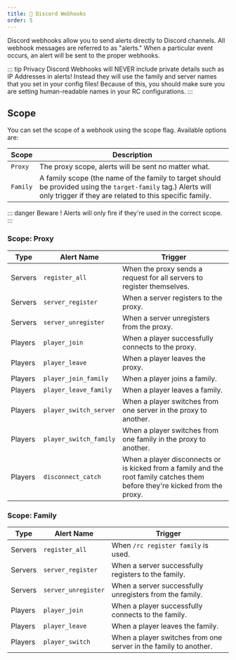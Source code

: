 ```yaml
---
title: 🔖 Discord Webhooks
order: 5
---
```


Discord webhooks allow you to send alerts directly to Discord channels.
All webhook messages are referred to as "alerts." When a particular event occurs, an alert will be sent to the proper webhooks.

::: tip Privacy
Discord Webhooks will NEVER include private details such as IP Addresses in alerts!
Instead they will use the family and server names that you set in your config files!
Because of this, you should make sure you are setting human-readable names in your RC configurations.
:::

## Scope
You can set the scope of a webhook using the scope flag.
Available options are:

| Scope | Description |
|-------|-------------|
| `Proxy` | The proxy scope, alerts will be sent no matter what. |
| `Family` | A family scope (the name of the family to target should be provided using the `target-family` tag.) Alerts will only trigger if they are related to this specific family. |

::: danger Beware !
Alerts will only fire if they're used in the correct scope.
:::

### Scope: Proxy
| Type | Alert Name | Trigger |
|------|------------|---------|
| Servers | `register_all` | When the proxy sends a request for all servers to register themselves. |
| Servers | `server_register` | When a server registers to the proxy. |
| Servers | `server_unregister` | When a server unregisters from the proxy. |
| Players | `player_join` | When a player successfully connects to the proxy. |
| Players | `player_leave` | When a player leaves the proxy. |
| Players | `player_join_family` | When a player joins a family. |
| Players | `player_leave_family` | When a player leaves a family. |
| Players | `player_switch_server` | When a player switches from one server in the proxy to another. |
| Players | `player_switch_family` | When a player switches from one family in the proxy to another. |
| Players | `disconnect_catch` | When a player disconnects or is kicked from a family and the root family catches them before they're kicked from the proxy. |

### Scope: Family
| Type | Alert Name | Trigger |
|------|------------|---------|
| Servers | `register_all` | When `/rc register family` is used. |
| Servers | `server_register` | When a server successfully registers to the family. |
| Servers | `server_unregister` | When a server successfully unregisters from the family. |
| Players | `player_join` | When a player successfully connects to the family. |
| Players | `player_leave` | When a player leaves the family. |
| Players | `player_switch` | When a player switches from one server in the family to another. |